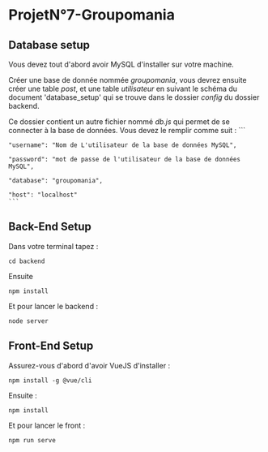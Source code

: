 # ProjetN°7-Groupomania

## Database setup
Vous devez tout d'abord avoir MySQL d'installer sur votre machine.

Créer une base de donnée nommée *groupomania*, vous devrez ensuite créer une table *post*, et une table *utilisateur*
en suivant le schéma du document 'database_setup' qui se trouve dans le dossier *config* du dossier backend.

Ce dossier contient un autre fichier nommé *db.js* qui permet de se connecter à la base de données.
Vous devez le remplir comme suit :
    ```
    
    "username": "Nom de L'utilisateur de la base de données MySQL",

    "password": "mot de passe de l'utilisateur de la base de données MySQL",

    "database": "groupomania",

    "host": "localhost"
    ```

## Back-End Setup
Dans votre terminal tapez :
```
cd backend
```
Ensuite 
```
npm install
```
Et pour lancer le backend : 
```
node server
```

## Front-End Setup
Assurez-vous d'abord d'avoir VueJS d'installer :
```
npm install -g @vue/cli
```
Ensuite : 
```
npm install
```
Et pour lancer le front :
```
npm run serve
```



